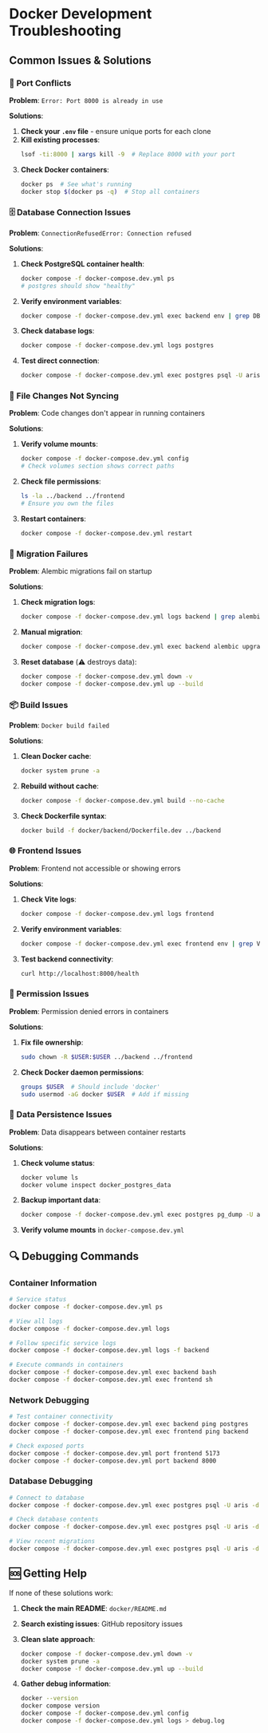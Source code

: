 # Docker Development Troubleshooting

## Common Issues & Solutions

### 🔌 Port Conflicts

**Problem**: `Error: Port 8000 is already in use`

**Solutions**:
1. **Check your `.env` file** - ensure unique ports for each clone
2. **Kill existing processes**:
   ```bash
   lsof -ti:8000 | xargs kill -9  # Replace 8000 with your port
   ```
3. **Check Docker containers**:
   ```bash
   docker ps  # See what's running
   docker stop $(docker ps -q)  # Stop all containers
   ```

### 🗄️ Database Connection Issues

**Problem**: `ConnectionRefusedError: Connection refused`

**Solutions**:
1. **Check PostgreSQL container health**:
   ```bash
   docker compose -f docker-compose.dev.yml ps
   # postgres should show "healthy"
   ```

2. **Verify environment variables**:
   ```bash
   docker compose -f docker-compose.dev.yml exec backend env | grep DB
   ```

3. **Check database logs**:
   ```bash
   docker compose -f docker-compose.dev.yml logs postgres
   ```

4. **Test direct connection**:
   ```bash
   docker compose -f docker-compose.dev.yml exec postgres psql -U aris -d aris -c "SELECT 1;"
   ```

### 🔄 File Changes Not Syncing

**Problem**: Code changes don't appear in running containers

**Solutions**:
1. **Verify volume mounts**:
   ```bash
   docker compose -f docker-compose.dev.yml config
   # Check volumes section shows correct paths
   ```

2. **Check file permissions**:
   ```bash
   ls -la ../backend ../frontend
   # Ensure you own the files
   ```

3. **Restart containers**:
   ```bash
   docker compose -f docker-compose.dev.yml restart
   ```

### 🐛 Migration Failures

**Problem**: Alembic migrations fail on startup

**Solutions**:
1. **Check migration logs**:
   ```bash
   docker compose -f docker-compose.dev.yml logs backend | grep alembic
   ```

2. **Manual migration**:
   ```bash
   docker compose -f docker-compose.dev.yml exec backend alembic upgrade head
   ```

3. **Reset database** (⚠️ destroys data):
   ```bash
   docker compose -f docker-compose.dev.yml down -v
   docker compose -f docker-compose.dev.yml up --build
   ```

### 📦 Build Issues

**Problem**: `Docker build failed`

**Solutions**:
1. **Clean Docker cache**:
   ```bash
   docker system prune -a
   ```

2. **Rebuild without cache**:
   ```bash
   docker compose -f docker-compose.dev.yml build --no-cache
   ```

3. **Check Dockerfile syntax**:
   ```bash
   docker build -f docker/backend/Dockerfile.dev ../backend
   ```

### 🌐 Frontend Issues

**Problem**: Frontend not accessible or showing errors

**Solutions**:
1. **Check Vite logs**:
   ```bash
   docker compose -f docker-compose.dev.yml logs frontend
   ```

2. **Verify environment variables**:
   ```bash
   docker compose -f docker-compose.dev.yml exec frontend env | grep VITE
   ```

3. **Test backend connectivity**:
   ```bash
   curl http://localhost:8000/health
   ```

### 🔐 Permission Issues

**Problem**: Permission denied errors in containers

**Solutions**:
1. **Fix file ownership**:
   ```bash
   sudo chown -R $USER:$USER ../backend ../frontend
   ```

2. **Check Docker daemon permissions**:
   ```bash
   groups $USER  # Should include 'docker'
   sudo usermod -aG docker $USER  # Add if missing
   ```

### 💾 Data Persistence Issues

**Problem**: Data disappears between container restarts

**Solutions**:
1. **Check volume status**:
   ```bash
   docker volume ls
   docker volume inspect docker_postgres_data
   ```

2. **Backup important data**:
   ```bash
   docker compose -f docker-compose.dev.yml exec postgres pg_dump -U aris aris > backup.sql
   ```

3. **Verify volume mounts** in `docker-compose.dev.yml`

## 🔍 Debugging Commands

### Container Information
```bash
# Service status
docker compose -f docker-compose.dev.yml ps

# View all logs
docker compose -f docker-compose.dev.yml logs

# Follow specific service logs
docker compose -f docker-compose.dev.yml logs -f backend

# Execute commands in containers
docker compose -f docker-compose.dev.yml exec backend bash
docker compose -f docker-compose.dev.yml exec frontend sh
```

### Network Debugging
```bash
# Test container connectivity
docker compose -f docker-compose.dev.yml exec backend ping postgres
docker compose -f docker-compose.dev.yml exec frontend ping backend

# Check exposed ports
docker compose -f docker-compose.dev.yml port frontend 5173
docker compose -f docker-compose.dev.yml port backend 8000
```

### Database Debugging
```bash
# Connect to database
docker compose -f docker-compose.dev.yml exec postgres psql -U aris -d aris

# Check database contents
docker compose -f docker-compose.dev.yml exec postgres psql -U aris -d aris -c "\dt"

# View recent migrations
docker compose -f docker-compose.dev.yml exec postgres psql -U aris -d aris -c "SELECT * FROM alembic_version;"
```

## 🆘 Getting Help

If none of these solutions work:

1. **Check the main README**: `docker/README.md`
2. **Search existing issues**: GitHub repository issues
3. **Clean slate approach**:
   ```bash
   docker compose -f docker-compose.dev.yml down -v
   docker system prune -a
   docker compose -f docker-compose.dev.yml up --build
   ```

4. **Gather debug information**:
   ```bash
   docker --version
   docker compose version
   docker compose -f docker-compose.dev.yml config
   docker compose -f docker-compose.dev.yml logs > debug.log
   ```